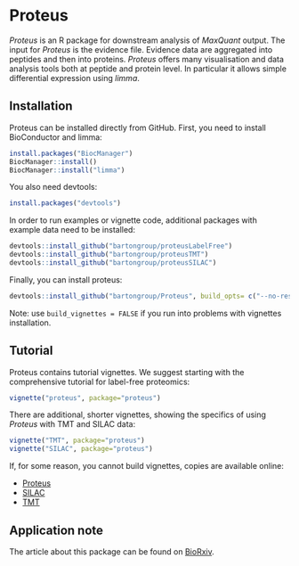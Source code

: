 # Proteus

*Proteus* is an R package for downstream analysis of *MaxQuant* output. The input for *Proteus* is the evidence file. Evidence data are aggregated into peptides and then into proteins. *Proteus* offers many visualisation and data analysis tools both at peptide and protein level. In particular it allows simple differential expression using *limma*.

## Installation

Proteus can be installed directly from GitHub. First, you need to install BioConductor and limma:

```r
install.packages("BiocManager")
BiocManager::install()
BiocManager::install("limma")
```

You also need devtools:

```r
install.packages("devtools")
```

In order to run examples or vignette code, additional packages with example data need to be installed:

```r
devtools::install_github("bartongroup/proteusLabelFree")
devtools::install_github("bartongroup/proteusTMT")
devtools::install_github("bartongroup/proteusSILAC")
```

Finally, you can install proteus:

```r
devtools::install_github("bartongroup/Proteus", build_opts= c("--no-resave-data", "--no-manual"), build_vignettes=TRUE)
```

Note: use `build_vignettes = FALSE` if you run into problems with vignettes installation.

## Tutorial

Proteus contains tutorial vignettes. We suggest starting with the comprehensive tutorial for label-free proteomics:

```r
vignette("proteus", package="proteus")
```

There are additional, shorter vignettes, showing the specifics of using *Proteus* with TMT and SILAC data:

```r
vignette("TMT", package="proteus")
vignette("SILAC", package="proteus")
```

If, for some reason, you cannot build vignettes, copies are available online:

- [Proteus](http://www.compbio.dundee.ac.uk/user/mgierlinski/proteus/proteus.html)
- [SILAC](http://www.compbio.dundee.ac.uk/user/mgierlinski/proteus/SILAC.html)
- [TMT](http://www.compbio.dundee.ac.uk/user/mgierlinski/proteus/TMT.html)

## Application note

The article about this package can be found on [BioRxiv](https://www.biorxiv.org/content/early/2018/09/20/416511).
